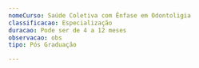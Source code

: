 ```yaml
---
nomeCurso: Saúde Coletiva com Ênfase em Odontoligia
classificacao: Especialização
duracao: Pode ser de 4 a 12 meses
observacao: obs
tipo: Pós Graduação

---
```


